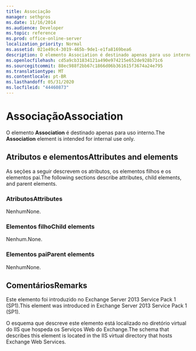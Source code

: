 ```yaml
---
title: Associação
manager: sethgros
ms.date: 11/16/2014
ms.audience: Developer
ms.topic: reference
ms.prod: office-online-server
localization_priority: Normal
ms.assetid: 021e49c4-3019-465b-9de1-e1fa8169bea6
description: O elemento Association é destinado apenas para uso interno.
ms.openlocfilehash: cd5a9cb31834121a490e974215e652de928b71c6
ms.sourcegitcommit: 88ec988f2bb67c1866d06b361615f3674a24e795
ms.translationtype: MT
ms.contentlocale: pt-BR
ms.lasthandoff: 05/31/2020
ms.locfileid: "44460873"
---
```

# <a name="association"></a><span data-ttu-id="3c628-103">Associação</span><span class="sxs-lookup"><span data-stu-id="3c628-103">Association</span></span>

<span data-ttu-id="3c628-104">O elemento **Association** é destinado apenas para uso interno.</span><span class="sxs-lookup"><span data-stu-id="3c628-104">The **Association** element is intended for internal use only.</span></span> 

## <a name="attributes-and-elements"></a><span data-ttu-id="3c628-105">Atributos e elementos</span><span class="sxs-lookup"><span data-stu-id="3c628-105">Attributes and elements</span></span>

<span data-ttu-id="3c628-106">As seções a seguir descrevem os atributos, os elementos filhos e os elementos pai.</span><span class="sxs-lookup"><span data-stu-id="3c628-106">The following sections describe attributes, child elements, and parent elements.</span></span>
  
### <a name="attributes"></a><span data-ttu-id="3c628-107">Atributos</span><span class="sxs-lookup"><span data-stu-id="3c628-107">Attributes</span></span>

<span data-ttu-id="3c628-108">Nenhum</span><span class="sxs-lookup"><span data-stu-id="3c628-108">None.</span></span>
  
### <a name="child-elements"></a><span data-ttu-id="3c628-109">Elementos filho</span><span class="sxs-lookup"><span data-stu-id="3c628-109">Child elements</span></span>

<span data-ttu-id="3c628-110">Nenhum.</span><span class="sxs-lookup"><span data-stu-id="3c628-110">None.</span></span>
  
### <a name="parent-elements"></a><span data-ttu-id="3c628-111">Elementos pai</span><span class="sxs-lookup"><span data-stu-id="3c628-111">Parent elements</span></span>

<span data-ttu-id="3c628-112">Nenhum</span><span class="sxs-lookup"><span data-stu-id="3c628-112">None.</span></span>
  
## <a name="remarks"></a><span data-ttu-id="3c628-113">Comentários</span><span class="sxs-lookup"><span data-stu-id="3c628-113">Remarks</span></span>

<span data-ttu-id="3c628-114">Este elemento foi introduzido no Exchange Server 2013 Service Pack 1 (SP1).</span><span class="sxs-lookup"><span data-stu-id="3c628-114">This element was introduced in Exchange Server 2013 Service Pack 1 (SP1).</span></span>
  
<span data-ttu-id="3c628-115">O esquema que descreve este elemento está localizado no diretório virtual do IIS que hospeda os Serviços Web do Exchange.</span><span class="sxs-lookup"><span data-stu-id="3c628-115">The schema that describes this element is located in the IIS virtual directory that hosts Exchange Web Services.</span></span>
  

